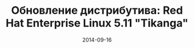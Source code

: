 ---
layout: post
title: "Обновление дистрибутива: Red Hat Enterprise Linux 5.11 \"Tikanga\""
date: 2014-09-16   
---